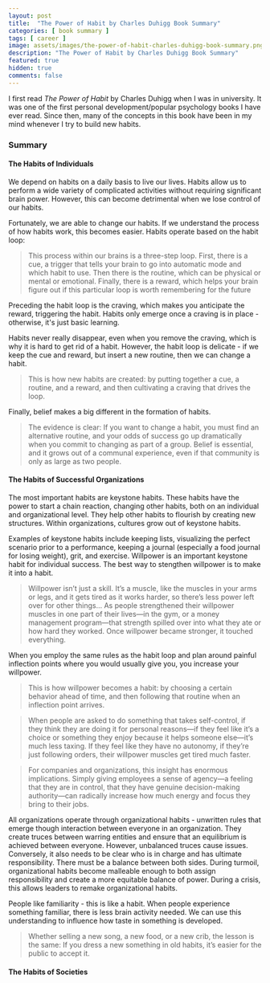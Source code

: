 ```yaml
---
layout: post
title:  "The Power of Habit by Charles Duhigg Book Summary"
categories: [ book summary ]
tags: [ career ]
image: assets/images/the-power-of-habit-charles-duhigg-book-summary.png
description: "The Power of Habit by Charles Duhigg Book Summary"
featured: true
hidden: true
comments: false
---
```


I first read *The Power of Habit* by Charles Duhigg when I was in university. It was one of the first personal development/popular psychology books I have ever read. Since then, many of the concepts in this book have been in my mind whenever I try to build new habits.

### Summary

#### The Habits of Individuals

We depend on habits on a daily basis to live our lives. Habits allow us to perform a wide variety of complicated activities without requiring significant brain power. However, this can become detrimental when we lose control of our habits.

Fortunately, we are able to change our habits. If we understand the process of how habits work, this becomes easier. Habits operate based on the habit loop:

> This process within our brains is a three-step loop. First, there is a cue, a trigger that tells your brain to go into automatic mode and which habit to use. Then there is the routine, which can be physical or mental or emotional. Finally, there is a reward, which helps your brain figure out if this particular loop is worth remembering for the future

Preceding the habit loop is the craving, which makes you anticipate the reward, triggering the habit. Habits only emerge once a craving is in place - otherwise, it's just basic learning.

Habits never really disappear, even when you remove the craving, which is why it is hard to get rid of a habit. However, the habit loop is delicate - if we keep the cue and reward, but insert a new routine, then we can change a habit.

> This is how new habits are created: by putting together a cue, a routine, and a reward, and then cultivating a craving that drives the loop.

Finally, belief makes a big different in the formation of habits.

> The evidence is clear: If you want to change a habit, you must find an alternative routine, and your odds of success go up dramatically when you commit to changing as part of a group. Belief is essential, and it grows out of a communal experience, even if that community is only as large as two people.

#### The Habits of Successful Organizations

The most important habits are keystone habits. These habits have the power to start a chain reaction, changing other habits, both on an individual and organizational level. They help other habits to flourish by creating new structures. Within organizations, cultures grow out of keystone habits.

Examples of keystone habits include keeping lists, visualizing the perfect scenario prior to a performance, keeping a journal (especially a food journal for losing weight), grit, and exercise. Willpower is an important keystone habit for individual success. The best way to stengthen willpower is to make it into a habit.

> Willpower isn’t just a skill. It’s a muscle, like the muscles in your arms or legs, and it gets tired as it works harder, so there’s less power left over for other things... As people strengthened their willpower muscles in one part of their lives—in the gym, or a money management program—that strength spilled over into what they ate or how hard they worked. Once willpower became stronger, it touched everything.

When you employ the same rules as the habit loop and plan around painful inflection points where you would usually give you, you increase your willpower.

> This is how willpower becomes a habit: by choosing a certain behavior ahead of time, and then following that routine when an inflection point arrives.

> When people are asked to do something that takes self-control, if they think they are doing it for personal reasons—if they feel like it’s a choice or something they enjoy because it helps someone else—it’s much less taxing. If they feel like they have no autonomy, if they’re just following orders, their willpower muscles get tired much faster.

> For companies and organizations, this insight has enormous implications. Simply giving employees a sense of agency—a feeling that they are in control, that they have genuine decision-making authority—can radically increase how much energy and focus they bring to their jobs.

All organizations operate through organizational habits - unwritten rules that emerge though interaction between everyone in an organization. They create truces between warring entities and ensure that an equilibrium is achieved between everyone. However, unbalanced truces cause issues. Conversely, it also needs to be clear who is in charge and has ultimate responsibility. There must be a balance between both sides. During turmoil, organizational habits become malleable enough to both assign responsibility and create a more equitable balance of power. During a crisis, this allows leaders to remake organizational habits.

People like familiarity - this is like a habit. When people experience something familiar, there is less brain activity needed. We can use this understanding to influence how taste in something is developed.

> Whether selling a new song, a new food, or a new crib, the lesson is the same: If you dress a new something in old habits, it’s easier for the public to accept it.

#### The Habits of Societies
